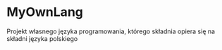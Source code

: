 # MyOwnLang

Projekt własnego języka programowania, którego składnia opiera się na składni języka polskiego

